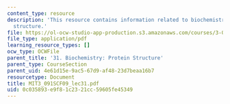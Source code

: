 ```yaml
---
content_type: resource
description: 'This resource contains information related to biochemistry: protein
  structure.'
file: https://ol-ocw-studio-app-production.s3.amazonaws.com/courses/3-091sc-introduction-to-solid-state-chemistry-fall-2010/0c035893e9f81c2321cc59605fe45349_MIT3_091SCF09_lec31.pdf
file_type: application/pdf
learning_resource_types: []
ocw_type: OCWFile
parent_title: '31. Biochemistry: Protein Structure'
parent_type: CourseSection
parent_uid: 4e61d15e-9ac5-67d9-af48-23d7beaa16b7
resourcetype: Document
title: MIT3_091SCF09_lec31.pdf
uid: 0c035893-e9f8-1c23-21cc-59605fe45349
---
```

